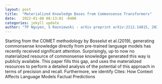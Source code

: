 ```yaml
---
layout: post
title:  "Materialized Knowledge Bases from Commonsense Transformers"
date:   2022-01-08 08:13:01 -0400
categories: jekyll update
author: "TP Nguyen, S Razniewski - arXiv preprint arXiv:2112.14815, 2021"
---
```

Starting from the COMET methodology by Bosselut et al.(2019), generating commonsense knowledge directly from pre-trained language models has recently received significant attention. Surprisingly, up to now no materialized resource of commonsense knowledge generated this way is publicly available. This paper fills this gap, and uses the materialized resources to perform a detailed analysis of the potential of this approach in terms of precision and recall. Furthermore, we identify Cites: How Context Affects Language Models  Factual Predictions
